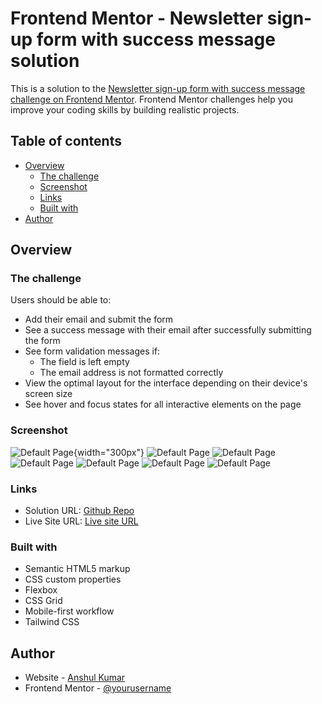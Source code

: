 # Frontend Mentor - Newsletter sign-up form with success message solution

This is a solution to the [Newsletter sign-up form with success message challenge on Frontend Mentor](https://www.frontendmentor.io/challenges/newsletter-signup-form-with-success-message-3FC1AZbNrv). Frontend Mentor challenges help you improve your coding skills by building realistic projects. 

## Table of contents

- [Overview](#overview)
  - [The challenge](#the-challenge)
  - [Screenshot](#screenshot)
  - [Links](#links)
  - [Built with](#built-with)
- [Author](#author)



## Overview

### The challenge

Users should be able to:

- Add their email and submit the form
- See a success message with their email after successfully submitting the form
- See form validation messages if:
  - The field is left empty
  - The email address is not formatted correctly
- View the optimal layout for the interface depending on their device's screen size
- See hover and focus states for all interactive elements on the page

### Screenshot

![Default Page](./output-ss/default-state.png){width="300px"}
![Default Page](./output-ss/invalid-email.png)
![Default Page](./output-ss/button-hover-state.png)
![Default Page](./output-ss/Confirmation.png)
![Default Page](./output-ss/default-mobile-state.png)
![Default Page](./output-ss/invalid-email-mobile.png)
![Default Page](./output-ss/confirmation-mobile.png)


### Links

- Solution URL: [Github Repo](https://github.com/hianshul07/responsive-subscription-page)
- Live Site URL: [Live site URL](https://hianshul07.github.io/responsive-subscription-page/)


### Built with

- Semantic HTML5 markup
- CSS custom properties
- Flexbox
- CSS Grid
- Mobile-first workflow
- Tailwind CSS



## Author

- Website - [Anshul Kumar](https://github.com/hianshul07)
- Frontend Mentor - [@yourusername](https://www.frontendmentor.io/profile/hianshul07)


